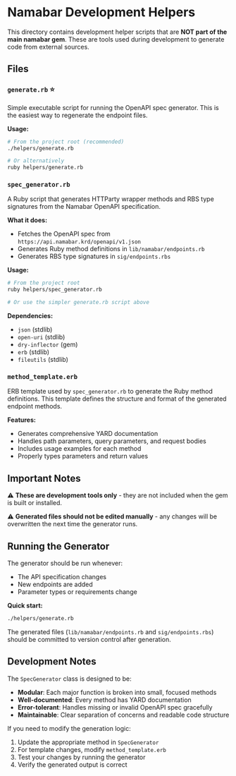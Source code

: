 # Namabar Development Helpers

This directory contains development helper scripts that are **NOT part of the main namabar gem**. These are tools used during development to generate code from external sources.

## Files

### `generate.rb` ⭐
Simple executable script for running the OpenAPI spec generator. This is the easiest way to regenerate the endpoint files.

**Usage:**
```bash
# From the project root (recommended)
./helpers/generate.rb

# Or alternatively
ruby helpers/generate.rb
```

### `spec_generator.rb`
A Ruby script that generates HTTParty wrapper methods and RBS type signatures from the Namabar OpenAPI specification.

**What it does:**
- Fetches the OpenAPI spec from `https://api.namabar.krd/openapi/v1.json`
- Generates Ruby method definitions in `lib/namabar/endpoints.rb`
- Generates RBS type signatures in `sig/endpoints.rbs`

**Usage:**
```bash
# From the project root
ruby helpers/spec_generator.rb

# Or use the simpler generate.rb script above
```

**Dependencies:**
- `json` (stdlib)
- `open-uri` (stdlib)
- `dry-inflector` (gem)
- `erb` (stdlib)
- `fileutils` (stdlib)

### `method_template.erb`
ERB template used by `spec_generator.rb` to generate the Ruby method definitions. This template defines the structure and format of the generated endpoint methods.

**Features:**
- Generates comprehensive YARD documentation
- Handles path parameters, query parameters, and request bodies
- Includes usage examples for each method
- Properly types parameters and return values

## Important Notes

⚠️ **These are development tools only** - they are not included when the gem is built or installed.

⚠️ **Generated files should not be edited manually** - any changes will be overwritten the next time the generator runs.

## Running the Generator

The generator should be run whenever:
- The API specification changes
- New endpoints are added
- Parameter types or requirements change

**Quick start:**
```bash
./helpers/generate.rb
```

The generated files (`lib/namabar/endpoints.rb` and `sig/endpoints.rbs`) should be committed to version control after generation.

## Development Notes

The `SpecGenerator` class is designed to be:
- **Modular**: Each major function is broken into small, focused methods
- **Well-documented**: Every method has YARD documentation
- **Error-tolerant**: Handles missing or invalid OpenAPI spec gracefully
- **Maintainable**: Clear separation of concerns and readable code structure

If you need to modify the generation logic:
1. Update the appropriate method in `SpecGenerator`
2. For template changes, modify `method_template.erb`
3. Test your changes by running the generator
4. Verify the generated output is correct 
